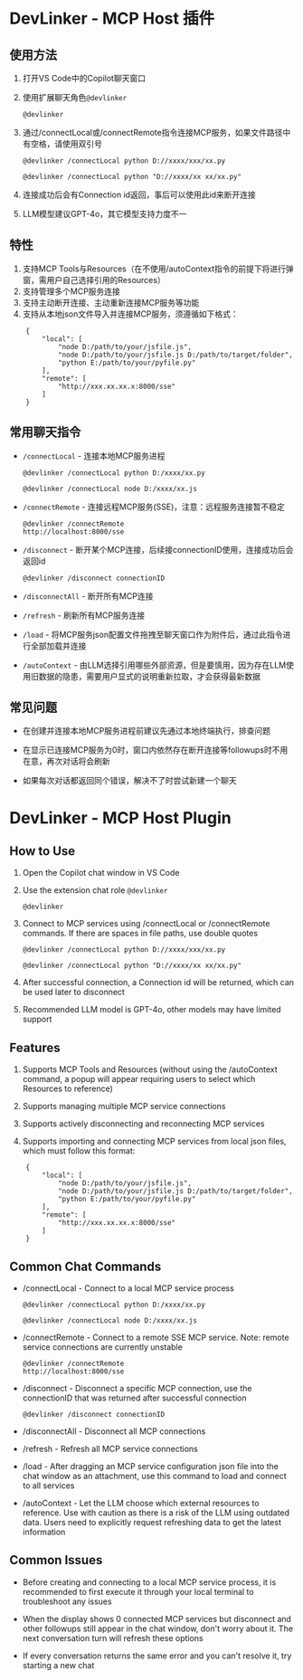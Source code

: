# DevLinker - MCP Host 插件

## 使用方法

1. 打开VS Code中的Copilot聊天窗口
2. 使用扩展聊天角色<code>@devlinker</code>

    ```@devlinker```

3. 通过/connectLocal或/connectRemote指令连接MCP服务，如果文件路径中有空格，请使用双引号

    ```@devlinker /connectLocal python D://xxxx/xxx/xx.py```

    ```@devlinker /connectLocal python "D://xxxx/xx xx/xx.py"```

4. 连接成功后会有Connection id返回，事后可以使用此id来断开连接
5. LLM模型建议GPT-4o，其它模型支持力度不一

## 特性

1. 支持MCP Tools与Resources（在不使用/autoContext指令的前提下将进行弹窗，需用户自己选择引用的Resources）  
2. 支持管理多个MCP服务连接
3. 支持主动断开连接、主动重新连接MCP服务等功能  
4. 支持从本地json文件导入并连接MCP服务，须遵循如下格式：

```
    {
        "local": [
            "node D:/path/to/your/jsfile.js",
            "node D:/path/to/your/jsfile.js D:/path/to/target/folder",
            "python E:/path/to/your/pyfile.py"
        ],
        "remote": [
            "http://xxx.xx.xx.x:8000/sse"
        ]
    }
```

## 常用聊天指令

- `/connectLocal` - 连接本地MCP服务进程
    
    <code>@devlinker /connectLocal python D:/xxxx/xx.py</code>

    <code>@devlinker /connectLocal node D:/xxxx/xx.js</code>

- `/connectRemote` - 连接远程MCP服务(SSE)，注意：远程服务连接暂不稳定

    <code>@devlinker /connectRemote http://localhost:8000/sse</code>

- `/disconnect` - 断开某个MCP连接，后续接connectionID使用，连接成功后会返回id

    <code>@devlinker /disconnect connectionID</code>

- `/disconnectAll` - 断开所有MCP连接
- `/refresh` - 刷新所有MCP服务连接
- `/load` - 将MCP服务json配置文件拖拽至聊天窗口作为附件后，通过此指令进行全部加载并连接
- `/autoContext` - 由LLM选择引用哪些外部资源，但是要慎用，因为存在LLM使用旧数据的隐患，需要用户显式的说明重新拉取，才会获得最新数据


## 常见问题

- 在创建并连接本地MCP服务进程前建议先通过本地终端执行，排查问题

- 在显示已连接MCP服务为0时，窗口内依然存在断开连接等followups时不用在意，再次对话将会刷新

- 如果每次对话都返回同个错误，解决不了时尝试新建一个聊天


# DevLinker - MCP Host Plugin


## How to Use

1. Open the Copilot chat window in VS Code

2. Use the extension chat role <code>@devlinker</code>

    ```@devlinker```

3. Connect to MCP services using /connectLocal or /connectRemote commands. If there are spaces in file paths, use double quotes

    ```@devlinker /connectLocal python D://xxxx/xxx/xx.py```

    ```@devlinker /connectLocal python "D://xxxx/xx xx/xx.py"```

4. After successful connection, a Connection id will be returned, which can be used later to disconnect

5. Recommended LLM model is GPT-4o, other models may have limited support

## Features

1. Supports MCP Tools and Resources (without using the /autoContext command, a popup will appear requiring users to select which Resources to reference)

2. Supports managing multiple MCP service connections

3. Supports actively disconnecting and reconnecting MCP services

4. Supports importing and connecting MCP services from local json files, which must follow this format:

```
    {
        "local": [
            "node D:/path/to/your/jsfile.js",
            "node D:/path/to/your/jsfile.js D:/path/to/target/folder",
            "python E:/path/to/your/pyfile.py"
        ],
        "remote": [
            "http://xxx.xx.xx.x:8000/sse"
        ]
    }
```

## Common Chat Commands

- /connectLocal - Connect to a local MCP service process

    <code>@devlinker /connectLocal python D:/xxxx/xx.py</code>

    <code>@devlinker /connectLocal node D:/xxxx/xx.js</code>

- /connectRemote - Connect to a remote SSE MCP service. Note: remote service connections are currently unstable

    <code>@devlinker /connectRemote http://localhost:8000/sse</code>

- /disconnect - Disconnect a specific MCP connection, use the connectionID that was returned after successful connection

    <code>@devlinker /disconnect connectionID</code>

- /disconnectAll - Disconnect all MCP connections

- /refresh - Refresh all MCP service connections

- /load - After dragging an MCP service configuration json file into the chat window as an attachment, use this command to load and connect to all services

- /autoContext - Let the LLM choose which external resources to reference. Use with caution as there is a risk of the LLM using outdated data. Users need to explicitly request refreshing data to get the latest information

## Common Issues

- Before creating and connecting to a local MCP service process, it is recommended to first execute it through your local terminal to troubleshoot any issues

- When the display shows 0 connected MCP services but disconnect and other followups still appear in the chat window, don't worry about it. The next conversation turn will refresh these options

- If every conversation returns the same error and you can't resolve it, try starting a new chat